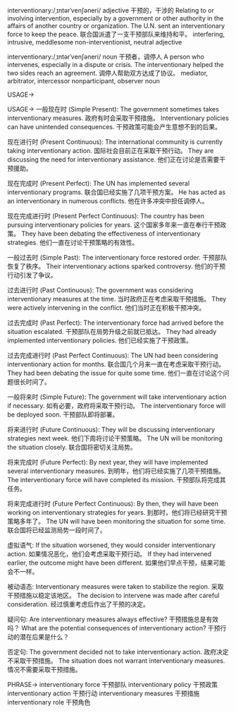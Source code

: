 interventionary:/ˌɪntərˈvenʃəneri/
adjective
干预的，干涉的
Relating to or involving intervention, especially by a government or other authority in the affairs of another country or organization.
The U.N. sent an interventionary force to keep the peace. 联合国派遣了一支干预部队来维持和平。
interfering, intrusive, meddlesome
non-interventionist, neutral
adjective


interventionary:/ˌɪntərˈvenʃəneri/
noun
干预者，调停人
A person who intervenes, especially in a dispute or crisis.
The interventionary helped the two sides reach an agreement.  调停人帮助双方达成了协议。
mediator, arbitrator, intercessor
nonparticipant, observer
noun



USAGE->

USAGE->
一般现在时 (Simple Present):
The government sometimes takes interventionary measures. 政府有时会采取干预措施。
Interventionary policies can have unintended consequences. 干预政策可能会产生意想不到的后果。


现在进行时 (Present Continuous):
The international community is currently taking interventionary action. 国际社会目前正在采取干预行动。
They are discussing the need for interventionary assistance. 他们正在讨论是否需要干预援助。


现在完成时 (Present Perfect):
The UN has implemented several interventionary programs. 联合国已经实施了几项干预方案。
He has acted as an interventionary in numerous conflicts. 他在许多冲突中担任调停人。


现在完成进行时 (Present Perfect Continuous):
The country has been pursuing interventionary policies for years.  这个国家多年来一直在奉行干预政策。
They have been debating the effectiveness of interventionary strategies.  他们一直在讨论干预策略的有效性。


一般过去时 (Simple Past):
The interventionary force restored order. 干预部队恢复了秩序。
Their interventionary actions sparked controversy. 他们的干预行动引发了争议。


过去进行时 (Past Continuous):
The government was considering interventionary measures at the time. 当时政府正在考虑采取干预措施。
They were actively intervening in the conflict. 他们当时正在积极干预冲突。


过去完成时 (Past Perfect):
The interventionary force had arrived before the situation escalated. 干预部队在局势升级之前就已抵达。
They had already implemented interventionary policies. 他们已经实施了干预政策。


过去完成进行时 (Past Perfect Continuous):
The UN had been considering interventionary action for months. 联合国几个月来一直在考虑采取干预行动。
They had been debating the issue for quite some time. 他们一直在讨论这个问题很长时间了。


一般将来时 (Simple Future):
The government will take interventionary action if necessary.  如有必要，政府将采取干预行动。
The interventionary force will be deployed soon. 干预部队即将部署。


将来进行时 (Future Continuous):
They will be discussing interventionary strategies next week.  他们下周将讨论干预策略。
The UN will be monitoring the situation closely.  联合国将密切关注局势。


将来完成时 (Future Perfect):
By next year, they will have implemented several interventionary measures. 到明年，他们将已经实施了几项干预措施。
The interventionary force will have completed its mission.  干预部队将完成其任务。


将来完成进行时 (Future Perfect Continuous):
By then, they will have been working on interventionary strategies for years. 到那时，他们将已经研究干预策略多年了。
The UN will have been monitoring the situation for some time.  联合国将已经监测局势一段时间了。


虚拟语气:
If the situation worsened, they would consider interventionary action. 如果情况恶化，他们会考虑采取干预行动。
If they had intervened earlier, the outcome might have been different.  如果他们早点干预，结果可能会不一样。


被动语态:
Interventionary measures were taken to stabilize the region. 采取干预措施以稳定该地区。
The decision to intervene was made after careful consideration.  经过慎重考虑后作出了干预的决定。


疑问句:
Are interventionary measures always effective? 干预措施总是有效吗？
What are the potential consequences of interventionary action? 干预行动的潜在后果是什么？


否定句:
The government decided not to take interventionary action. 政府决定不采取干预措施。
The situation does not warrant interventionary measures.  情况不需要采取干预措施。


PHRASE->
interventionary force 干预部队
interventionary policy 干预政策
interventionary action 干预行动
interventionary measures 干预措施
interventionary role 干预角色

